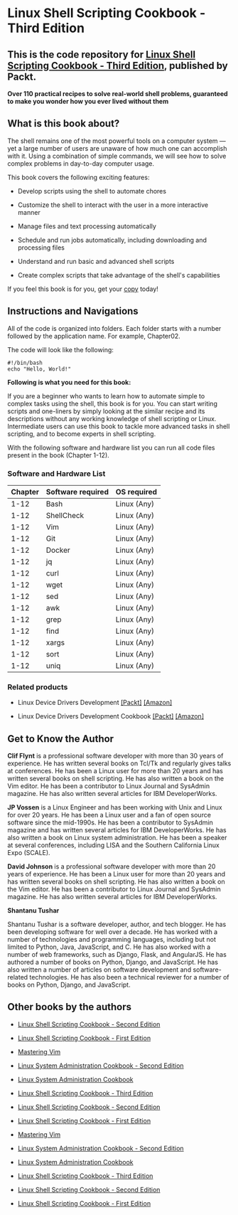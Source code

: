 # Linux Shell Scripting Cookbook - Third Edition

## This is the code repository for [Linux Shell Scripting Cookbook - Third Edition](https://www.packtpub.com/networking-and-servers/linux-shell-scripting-cookbook-third-edition?utm_source=github&utm_medium=repository&utm_campaign=9781785881985), published by Packt.

**Over 110 practical recipes to solve real-world shell problems, guaranteed to make you wonder how you ever lived without them**

## What is this book about?

The shell remains one of the most powerful tools on a computer system — yet a large number of users are unaware of how much one can accomplish with it. Using a combination of simple commands, we will see how to solve complex problems in day-to-day computer usage.

This book covers the following exciting features:

- Develop scripts using the shell to automate chores

- Customize the shell to interact with the user in a more interactive manner

- Manage files and text processing automatically

- Schedule and run jobs automatically, including downloading and processing files

- Understand and run basic and advanced shell scripts

- Create complex scripts that take advantage of the shell's capabilities

If you feel this book is for you, get your [copy](https://www.amazon.com/dp/1785881981) today!

## Instructions and Navigations

All of the code is organized into folders. Each folder starts with a number followed by the application name. For example, Chapter02.

The code will look like the following:
```
#!/bin/bash
echo "Hello, World!"
```

**Following is what you need for this book:**

If you are a beginner who wants to learn how to automate simple to complex tasks using the shell, this book is for you. You can start writing scripts and one-liners by simply looking at the similar recipe and its descriptions without any working knowledge of shell scripting or Linux. Intermediate users can use this book to tackle more advanced tasks in shell scripting, and to become experts in shell scripting.

With the following software and hardware list you can run all code files present in the book (Chapter 1-12).

### Software and Hardware List

| Chapter | Software required | OS required |
| -------- | ------------------------------------ | ----------------------------------- |
| 1-12 | Bash | Linux (Any) |
| 1-12 | ShellCheck | Linux (Any) |
| 1-12 | Vim | Linux (Any) |
| 1-12 | Git | Linux (Any) |
| 1-12 | Docker | Linux (Any) |
| 1-12 | jq | Linux (Any) |
| 1-12 | curl | Linux (Any) |
| 1-12 | wget | Linux (Any) |
| 1-12 | sed | Linux (Any) |
| 1-12 | awk | Linux (Any) |
| 1-12 | grep | Linux (Any) |
| 1-12 | find | Linux (Any) |
| 1-12 | xargs | Linux (Any) |
| 1-12 | sort | Linux (Any) |
| 1-12 | uniq | Linux (Any) |

### Related products
* Linux Device Drivers Development [[Packt]](https://www.packtpub.com/web-development/linux-device-drivers-development?utm_source=github&utm_medium=repository&utm_campaign=9781789342044) [[Amazon]](https://www.amazon.com/dp/178934204X)

* Linux Device Drivers Development Cookbook [[Packt]](https://www.packtpub.com/web-development/linux-device-drivers-development-cookbook?utm_source=github&utm_medium=repository&utm_campaign=9781785280009) [[Amazon]](https://www.amazon.com/dp/1785280007)

## Get to Know the Author
**Clif Flynt**
is a professional software developer with more than 30 years of experience. He has written several books on Tcl/Tk and regularly gives talks at conferences. He has been a Linux user for more than 20 years and has written several books on shell scripting. He has also written a book on the Vim editor. He has been a contributor to Linux Journal and SysAdmin magazine. He has also written several articles for IBM DeveloperWorks.

**JP Vossen**
is a Linux Engineer and has been working with Unix and Linux for over 20 years. He has been a Linux user and a fan of open source software since the mid-1990s. He has been a contributor to SysAdmin magazine and has written several articles for IBM DeveloperWorks. He has also written a book on Linux system administration. He has been a speaker at several conferences, including LISA and the Southern California Linux Expo (SCALE).

**David Johnson**
is a professional software developer with more than 20 years of experience. He has been a Linux user for more than 20 years and has written several books on shell scripting. He has also written a book on the Vim editor. He has been a contributor to Linux Journal and SysAdmin magazine. He has also written several articles for IBM DeveloperWorks.

**Shantanu Tushar**

Shantanu Tushar is a software developer, author, and tech blogger. He has been developing software for well over a decade. He has worked with a number of technologies and programming languages, including but not limited to Python, Java, JavaScript, and C. He has also worked with a number of web frameworks, such as Django, Flask, and AngularJS. He has authored a number of books on Python, Django, and JavaScript. He has also written a number of articles on software development and software-related technologies. He has also been a technical reviewer for a number of books on Python, Django, and JavaScript.

## Other books by the authors

* [Linux Shell Scripting Cookbook - Second Edition](https://www.packtpub.com/networking-and-servers/linux-shell-scripting-cookbook-second-edition?utm_source=github&utm_medium=repository&utm_campaign=9781785881985)

* [Linux Shell Scripting Cookbook - First Edition](https://www.packtpub.com/networking-and-servers/linux-shell-scripting-cookbook-first-edition?utm_source=github&utm_medium=repository&utm_campaign=9781785286216)

* [Mastering Vim](https://www.packtpub.com/application-development/mastering-vim?utm_source=github&utm_medium=repository&utm_campaign=9781789341092)

* [Linux System Administration Cookbook - Second Edition](https://www.packtpub.com/networking-and-servers/linux-system-administration-cookbook-second-edition?utm_source=github&utm_medium=repository&utm_campaign=9781787123881)

* [Linux System Administration Cookbook](https://www.packtpub.com/networking-and-servers/linux-system-administration-cookbook?utm_source=github&utm_medium=repository&utm_campaign=9781782164496)

* [Linux Shell Scripting Cookbook - Third Edition](https://www.packtpub.com/networking-and-servers/linux-shell-scripting-cookbook-third-edition?utm_source=github&utm_medium=repository&utm_campaign=9781785881985)

* [Linux Shell Scripting Cookbook - Second Edition](https://www.packtpub.com/networking-and-servers/linux-shell-scripting-cookbook-second-edition?utm_source=github&utm_medium=repository&utm_campaign=9781785881985)

* [Linux Shell Scripting Cookbook - First Edition](https://www.packtpub.com/networking-and-servers/linux-shell-scripting-cookbook-first-edition?utm_source=github&utm_medium=repository&utm_campaign=9781785286216)

* [Mastering Vim](https://www.packtpub.com/application-development/mastering-vim?utm_source=github&utm_medium=repository&utm_campaign=9781789341092)

* [Linux System Administration Cookbook - Second Edition](https://www.packtpub.com/networking-and-servers/linux-system-administration-cookbook-second-edition?utm_source=github&utm_medium=repository&utm_campaign=9781787123881)

* [Linux System Administration Cookbook](https://www.packtpub.com/networking-and-servers/linux-system-administration-cookbook?utm_source=github&utm_medium=repository&utm_campaign=9781782164496)

* [Linux Shell Scripting Cookbook - Third Edition](https://www.packtpub.com/networking-and-servers/linux-shell-scripting-cookbook-third-edition?utm_source=github&utm_medium=repository&utm_campaign=9781785881985)

* [Linux Shell Scripting Cookbook - Second Edition](https://www.packtpub.com/networking-and-servers/linux-shell-scripting-cookbook-second-edition?utm_source=github&utm_medium=repository&utm_campaign=9781785881985)

* [Linux Shell Scripting Cookbook - First Edition](https://www.packtpub.com/networking-and-servers/linux-shell-scripting-cookbook-first-edition?utm_source=github&utm_medium=repository&utm_campaign=9781785286216)